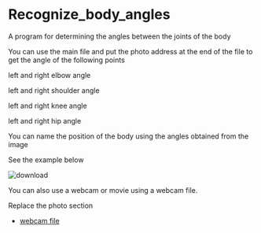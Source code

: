 # Recognize_body_angles

A program for determining the angles between the joints of the body

You can use the main file and put the photo address at the end of the file to get the angle of the following points

left and right elbow angle


left and right shoulder angle


left and right knee angle


left and right hip angle


You can name the position of the body using the angles obtained from the image


See the example below

![download](https://user-images.githubusercontent.com/83414472/175834005-197a6f6e-6418-48ab-9b76-55081dc8fb58.png)


You can also use a webcam or movie using a webcam file.


Replace the photo section


- [webcam file](https://github.com/sepehrmizani/Recognize_body_angles/blob/main/file/webcam.ipynb)

